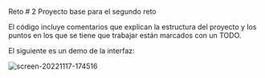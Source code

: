 Reto # 2
Proyecto base para el segundo reto

El código incluye comentarios que explican la estructura del proyecto y los puntos en los que se tiene que trabajar están marcados con un TODO.

El siguiente es un demo de la interfaz:

![screen-20221117-174516](https://user-images.githubusercontent.com/106365367/202576794-30835990-2b80-43be-b906-aba65cfbb7fd.gif)
